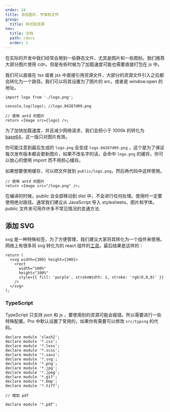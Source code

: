```yaml
---
order: 24
title: 添加图片，字体和文件
group:
  title: 样式和资源
nav:
  title: 文档
  path: /docs
  order: 1
---
```


在实际的开发中我们经常会用到一些静态文件，尤其是图片和一些图标。我们推荐大部分图片使用 cdn，但是有些时候为了加载速度可能也需要直接打包在 js 中。

我们可以直接在 tsx 或者 jsx 中直接引用资源文件，大部分的资源文件引入之后都会转化为一个路径。我们可以将其设置为了图片的 src，或者是 window.open 的地址。

```tsx | pure
import logo from './logo.png';

console.log(logo); //logo.84287d09.png

// 使用 antd 的图片
return <Image src={logo} />;
```

为了加快加载速度，并且减少网络请求，我们会把小于 1000k 的转化为 [base64](https://developer.mozilla.org/en-US/docs/Web/HTTP/Basics_of_HTTP/Data_URIs)，这一版只对图片有效。

你可能注意到最后生成的 `logo.png` 会变成 `logo.84287d09.png` ，这个是为了保证每次发布版本都会更新图片，如果不改名字的话，会命中 `logo.png` 的缓存，你可以放心的使用 import 而不用担心缓存。

如果想要使用缓存，可以把文件放到 `public/logo.png`，然后再代码中这样使用。

```tsx | pure
// 使用 antd 的图片
return <Image src="/logo.png" />;
```

在编译的时候，public 会全部移动到 dist 中，不会进行任何处理。使用时一定要使用绝对路径。通常我们建议从 JavaScript 导入 stylesheets，图片和字体。 public 文件夹可用作许多不常见情况的变通方法.

## 添加 SVG

svg 是一种特殊标签，为了方便管理，我们建议大家将其转化为一个组件来使用。网络上有很多将 svg 转化为的 react 组件的[工具](https://github.com/sairion/svg-inline-react)。最后结果是这样的：

```tsx | pure
return (
  <svg width={300} height={300}>
    <rect
      width="100%"
      height="100%"
      style={{ fill: 'purple', strokeWidth: 1, stroke: 'rgb(0,0,0)' }}
    />
  </svg>
);
```

### TypeScript

TypeScript 只支持 json 和 js ，要使用别的资源可能会报错。所以需要进行一些特殊配置。Pro 中默认设置了常用的，如果你有需要可以修改 `src/typing` 的代码。

```tsx | pure
declare module 'slash2';
declare module '*.css';
declare module '*.less';
declare module '*.scss';
declare module '*.sass';
declare module '*.svg';
declare module '*.png';
declare module '*.jpg';
declare module '*.jpeg';
declare module '*.gif';
declare module '*.bmp';
declare module '*.tiff';

// 增加 pdf

declare module '*.pdf';
```
